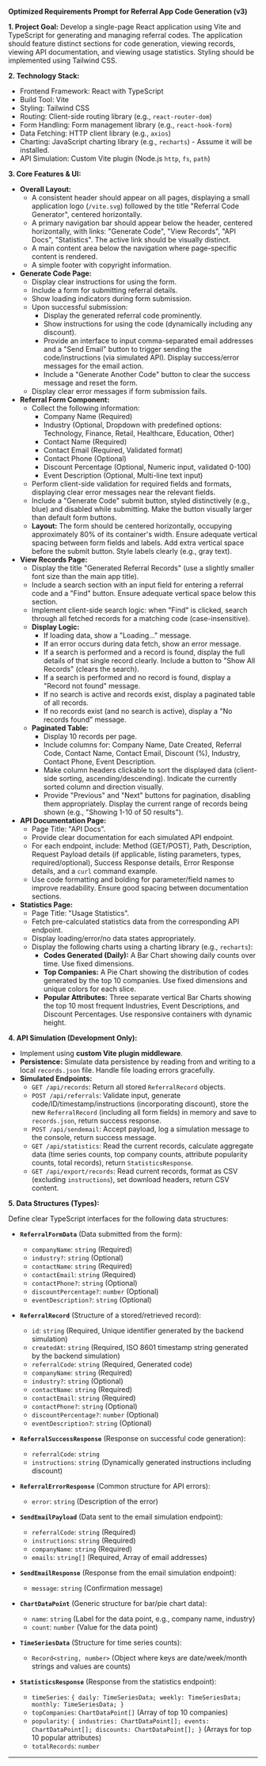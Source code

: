 **Optimized Requirements Prompt for Referral App Code Generation (v3)**

**1. Project Goal:**
Develop a single-page React application using Vite and TypeScript for generating and managing referral codes. The application should feature distinct sections for code generation, viewing records, viewing API documentation, and viewing usage statistics. Styling should be implemented using Tailwind CSS.

**2. Technology Stack:**
*   Frontend Framework: React with TypeScript
*   Build Tool: Vite
*   Styling: Tailwind CSS
*   Routing: Client-side routing library (e.g., `react-router-dom`)
*   Form Handling: Form management library (e.g., `react-hook-form`)
*   Data Fetching: HTTP client library (e.g., `axios`)
*   Charting: JavaScript charting library (e.g., `recharts`) - Assume it will be installed.
*   API Simulation: Custom Vite plugin (Node.js `http`, `fs`, `path`)

**3. Core Features & UI:**

*   **Overall Layout:**
    *   A consistent header should appear on all pages, displaying a small application logo (`/vite.svg`) followed by the title "Referral Code Generator", centered horizontally.
    *   A primary navigation bar should appear below the header, centered horizontally, with links: "Generate Code", "View Records", "API Docs", "Statistics". The active link should be visually distinct.
    *   A main content area below the navigation where page-specific content is rendered.
    *   A simple footer with copyright information.
*   **Generate Code Page:**
    *   Display clear instructions for using the form.
    *   Include a form for submitting referral details.
    *   Show loading indicators during form submission.
    *   Upon successful submission:
        *   Display the generated referral code prominently.
        *   Show instructions for using the code (dynamically including any discount).
        *   Provide an interface to input comma-separated email addresses and a "Send Email" button to trigger sending the code/instructions (via simulated API). Display success/error messages for the email action.
        *   Include a "Generate Another Code" button to clear the success message and reset the form.
    *   Display clear error messages if form submission fails.
*   **Referral Form Component:**
    *   Collect the following information:
        *   Company Name (Required)
        *   Industry (Optional, Dropdown with predefined options: Technology, Finance, Retail, Healthcare, Education, Other)
        *   Contact Name (Required)
        *   Contact Email (Required, Validated format)
        *   Contact Phone (Optional)
        *   Discount Percentage (Optional, Numeric input, validated 0-100)
        *   Event Description (Optional, Multi-line text input)
    *   Perform client-side validation for required fields and formats, displaying clear error messages near the relevant fields.
    *   Include a "Generate Code" submit button, styled distinctively (e.g., blue) and disabled while submitting. Make the button visually larger than default form buttons.
    *   **Layout:** The form should be centered horizontally, occupying approximately 80% of its container's width. Ensure adequate vertical spacing between form fields and labels. Add extra vertical space before the submit button. Style labels clearly (e.g., gray text).
*   **View Records Page:**
    *   Display the title "Generated Referral Records" (use a slightly smaller font size than the main app title).
    *   Include a search section with an input field for entering a referral code and a "Find" button. Ensure adequate vertical space below this section.
    *   Implement client-side search logic: when "Find" is clicked, search through all fetched records for a matching code (case-insensitive).
    *   **Display Logic:**
        *   If loading data, show a "Loading..." message.
        *   If an error occurs during data fetch, show an error message.
        *   If a search is performed and a record is found, display the full details of that single record clearly. Include a button to "Show All Records" (clears the search).
        *   If a search is performed and no record is found, display a "Record not found" message.
        *   If no search is active and records exist, display a paginated table of all records.
        *   If no records exist (and no search is active), display a "No records found" message.
    *   **Paginated Table:**
        *   Display 10 records per page.
        *   Include columns for: Company Name, Date Created, Referral Code, Contact Name, Contact Email, Discount (%), Industry, Contact Phone, Event Description.
        *   Make column headers clickable to sort the displayed data (client-side sorting, ascending/descending). Indicate the currently sorted column and direction visually.
        *   Provide "Previous" and "Next" buttons for pagination, disabling them appropriately. Display the current range of records being shown (e.g., "Showing 1-10 of 50 results").
*   **API Documentation Page:**
    *   Page Title: "API Docs".
    *   Provide clear documentation for each simulated API endpoint.
    *   For each endpoint, include: Method (GET/POST), Path, Description, Request Payload details (if applicable, listing parameters, types, required/optional), Success Response details, Error Response details, and a `curl` command example.
    *   Use code formatting and bolding for parameter/field names to improve readability. Ensure good spacing between documentation sections.
*   **Statistics Page:**
    *   Page Title: "Usage Statistics".
    *   Fetch pre-calculated statistics data from the corresponding API endpoint.
    *   Display loading/error/no data states appropriately.
    *   Display the following charts using a charting library (e.g., `recharts`):
        *   **Codes Generated (Daily):** A Bar Chart showing daily counts over time. Use fixed dimensions.
        *   **Top Companies:** A Pie Chart showing the distribution of codes generated by the top 10 companies. Use fixed dimensions and unique colors for each slice.
        *   **Popular Attributes:** Three separate vertical Bar Charts showing the top 10 most frequent Industries, Event Descriptions, and Discount Percentages. Use responsive containers with dynamic height.

**4. API Simulation (Development Only):**

*   Implement using **custom Vite plugin middleware**.
*   **Persistence:** Simulate data persistence by reading from and writing to a local `records.json` file. Handle file loading errors gracefully.
*   **Simulated Endpoints:**
    *   `GET /api/records`: Return all stored `ReferralRecord` objects.
    *   `POST /api/referrals`: Validate input, generate code/ID/timestamp/instructions (incorporating discount), store the new `ReferralRecord` (including all form fields) in memory and save to `records.json`, return success response.
    *   `POST /api/sendemail`: Accept payload, log a simulation message to the console, return success message.
    *   `GET /api/statistics`: Read the current records, calculate aggregate data (time series counts, top company counts, attribute popularity counts, total records), return `StatisticsResponse`.
    *   `GET /api/export/records`: Read current records, format as CSV (excluding `instructions`), set download headers, return CSV content.

**5. Data Structures (Types):**

Define clear TypeScript interfaces for the following data structures:

*   **`ReferralFormData`** (Data submitted from the form):
    *   `companyName`: `string` (Required)
    *   `industry?`: `string` (Optional)
    *   `contactName`: `string` (Required)
    *   `contactEmail`: `string` (Required)
    *   `contactPhone?`: `string` (Optional)
    *   `discountPercentage?`: `number` (Optional)
    *   `eventDescription?`: `string` (Optional)

*   **`ReferralRecord`** (Structure of a stored/retrieved record):
    *   `id`: `string` (Required, Unique identifier generated by the backend simulation)
    *   `createdAt`: `string` (Required, ISO 8601 timestamp string generated by the backend simulation)
    *   `referralCode`: `string` (Required, Generated code)
    *   `companyName`: `string` (Required)
    *   `industry?`: `string` (Optional)
    *   `contactName`: `string` (Required)
    *   `contactEmail`: `string` (Required)
    *   `contactPhone?`: `string` (Optional)
    *   `discountPercentage?`: `number` (Optional)
    *   `eventDescription?`: `string` (Optional)

*   **`ReferralSuccessResponse`** (Response on successful code generation):
    *   `referralCode`: `string`
    *   `instructions`: `string` (Dynamically generated instructions including discount)

*   **`ReferralErrorResponse`** (Common structure for API errors):
    *   `error`: `string` (Description of the error)

*   **`SendEmailPayload`** (Data sent to the email simulation endpoint):
    *   `referralCode`: `string` (Required)
    *   `instructions`: `string` (Required)
    *   `companyName`: `string` (Required)
    *   `emails`: `string[]` (Required, Array of email addresses)

*   **`SendEmailResponse`** (Response from the email simulation endpoint):
    *   `message`: `string` (Confirmation message)

*   **`ChartDataPoint`** (Generic structure for bar/pie chart data):
    *   `name`: `string` (Label for the data point, e.g., company name, industry)
    *   `count`: `number` (Value for the data point)

*   **`TimeSeriesData`** (Structure for time series counts):
    *   `Record<string, number>` (Object where keys are date/week/month strings and values are counts)

*   **`StatisticsResponse`** (Response from the statistics endpoint):
    *   `timeSeries`: `{ daily: TimeSeriesData; weekly: TimeSeriesData; monthly: TimeSeriesData; }`
    *   `topCompanies`: `ChartDataPoint[]` (Array of top 10 companies)
    *   `popularity`: `{ industries: ChartDataPoint[]; events: ChartDataPoint[]; discounts: ChartDataPoint[]; }` (Arrays for top 10 popular attributes)
    *   `totalRecords`: `number`

---
